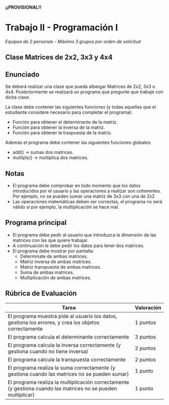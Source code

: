 
**¡¡PROVISIONAL!!**


# Trabajo II - Programación I

*Equipos de 2 personas* - *Máximo 3 grupos por orden de solicitud*

## Clase Matrices de 2x2, 3x3 y 4x4

## Enunciado
Se deberá realizar una clase que pueda albergar Matrices de 2x2, 3x3 o 4x4. Posteriormente se realizará un programa que pregunte que trabaje con dicha clase.

La clase debe contener las siguientes funciones (y todas aquellas que el estudiante considere necesario para completar el programa):

  - Función para obtener el determinante de la matriz.
  - Función para obtener la inversa de la matriz.
  - Función para obtener la traspuesta de la matriz.
  
Además el programa debe contener las siguientes funciones globales:

  - add() -> sumas dos matrices.
  - multiply() -> multiplica dos matrices.
  
## Notas
  - El programa debe comprobar en todo momento que los datos introducidos por el usuario y las operaciones a realizar son coherentes. Por ejemplo, no se pueden sumar una matriz de 3x3 con una de 2x2
  - Las operaciones matemáticas deben ser correctas, el programa no será válido si por ejemplo, la multiplicación se hace mal.

## Programa principal
  - El programa debe pedir al usuario que introduzca la dimensión de las matrices con las que quiere trabajar.
  - A continuación le debe pedir los datos para tener dos matrices.
  - El programa debe mostrar por pantalla:
     - Determinate de ambas matrices.
     - Matriz inversa de ambas matrices.
     - Matriz transpuesta de ambas matrices.
     - Suma de ambas matrices.
     - Multiplicación de ambas matrices. 

## Rúbrica de Evaluación
| Tarea | Valoración  |
--|--|
|El programa muestra pide al usuario los datos, gestiona los errores, y crea los objetos correctamente| 1 puntos  |
|El programa calcula el determinante correctamente  | 3 puntos |
|El programa calcula la inversa correctamente (y gestiona cuando no tiene inversa) | 2 puntos |
|El programa calcula la transpuesta correctamente  | 2 puntos |
|El programa realiza la suma correctamente (y gestiona cuando las matrices no se pueden sumar) | 1 punto |
|El programa realiza la multiplicación correctamente (y gestiona cuando las matrices no se pueden multiplicar) | 1 punto |
